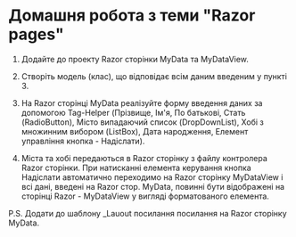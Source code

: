 # Домашня робота з теми "Razor pages"

1. Додайте до проекту Razor сторінки MyData та MyDataView.

2. Створіть модель (клас), що відповідає всім даним введеним у пункті 3.

3. На Razor сторінці MyData реалізуйте форму введення даних за допомогою Tag-Helper (Прізвище, Ім'я, По батькові, Стать (RadioButton),
    Місто випадаючий список (DropDownList), Хобі з множинним вибором (ListBox), Дата народження,
    Елемент управління кнопка - Надіслати).

4. Міста та хобі передаються в Razor сторінку з файлу контролера Razor сторінки.
    При натисканні елемента керування кнопка Надіслати автоматично переходимо на Razor сторінку MyDataView і всі дані, введені на Razor стор. MyData,
    повинні бути відображені на сторінці Razor - MyDataView у вигляді форматованого елемента.

P.S. Додати до шаблону _Lauout посилання посилання на Razor сторінку MyData. 
